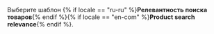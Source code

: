 Выберите шаблон {% if locale == "ru-ru" %}**Релевантность поиска товаров**{% endif %}{% if locale == "en-com" %}**Product search relevance**{% endif %}.